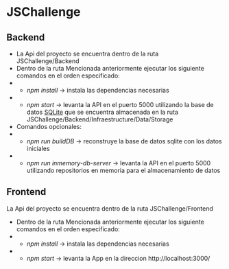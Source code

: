JSChallenge
===========

Backend
---
* La Api del proyecto se encuentra dentro de la ruta JSChallenge/Backend
* Dentro de la ruta Mencionada anteriormente ejecutar los siguiente comandos en el orden especificado:
* * *npm install* -> instala las dependencias necesarias
* * *npm start* -> levanta la API en el puerto 5000 utilizando la base de datos [SQLite](https://www.sqlite.org/index.html) que se encuentra almacenada en la ruta JSChallenge/Backend/Infraestructure/Data/Storage
* Comandos opcionales:
* * *npm run buildDB* -> reconstruye la base de datos sqlite con los datos iniciales
* * *npm run inmemory-db-server* -> levanta la API en el puerto 5000 utilizando repositorios en memoria para el almacenamiento de datos


Frontend
---
La Api del proyecto se encuentra dentro de la ruta JSChallenge/Frontend
* Dentro de la ruta Mencionada anteriormente ejecutar los siguiente comandos en el orden especificado:
* * *npm install* -> instala las dependencias necesarias
* * *npm start* -> levanta la App en la direccion http://localhost:3000/